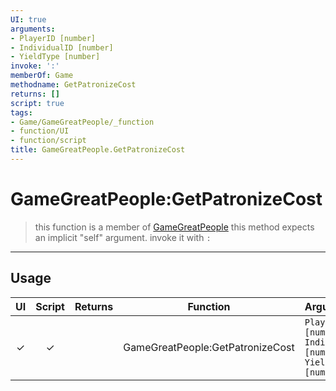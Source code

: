 ```yaml
---
UI: true
arguments:
- PlayerID [number]
- IndividualID [number]
- YieldType [number]
invoke: ':'
memberOf: Game
methodname: GetPatronizeCost
returns: []
script: true
tags:
- Game/GameGreatPeople/_function
- function/UI
- function/script
title: GameGreatPeople.GetPatronizeCost
---
```

# GameGreatPeople:GetPatronizeCost
> this function is a member of [GameGreatPeople](civ-6/lua/GameGreatPeople.md)
> this method expects an implicit "self" argument. invoke it with `:`
-----
## Usage
|  UI | Script | Returns | Function | Arguments |
|:---:|:------:|-------:|:--------:|:---------|
|✓|✓||GameGreatPeople:GetPatronizeCost|`PlayerID [number]`<br>`IndividualID [number]`<br>`YieldType [number]`|
